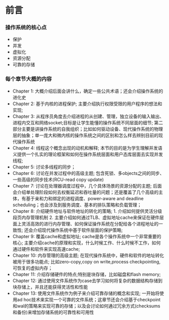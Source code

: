 # 前言

### 操作系统的核心点

* 保护
* 并发
* 虚拟化
* 资源分配
* 可靠的存储

### 每个章节大概的内容

* Chapter 1: 大概介绍后面会讲什么，确定一些公共术语；还会介绍操作系统的进化史
* Chapter 2: 基于内核的进程保护; 主要介绍执行权限受限的用户程序的想法和实现;
* Chapter 3: 从程序员角度去介绍进程的从创建、管理，独立设备的输入输出、进程内交互和网络socket;目标是让学生能懂的操作系统不同层面的细节; 第二部分主要是讲操作系统的自我组织；比如如何驱动设备、现代操作系统的物理层的抽象；单一庞大和微内核的操作系统之间的区别和怎么样去辨别目前的现代操作系统
* Chapter 4: 线程这个概念出现的动机和解释; 本节的目的是为学生理解并发语义提供一个扎实的理论框架和如何在操作系统层面和用户态库层面去实现并发线程;
* Chapter 5: 讨论多线程的同步；
* Chapter 6: 讨论在并发过程中的高级主题; 包含死锁、多objects之间的同步、一些高级的同步技术(RCU-read copy update)
* Chapter 7: 讨论在处理器调度过程中，几个具体场景的资源分配的主题; 后面会介绍单处理阶段如何去权衡延迟和吞吐量的问题；还是覆盖了几个高级的主体，有基于亲和力和绑定的进程调度、power-aware and deadline scheduling；也会涉及到服务调度、基本的排队策略和负载管理；
* Chapter 8: 介绍硬件地址与软件地址的转化的策略; 1. 介绍如何提供灵活分级段页内存管理机制 2. 主要介绍如何通过TLB、虚拟地址cache来保证在硬件层面上灵活高效的进行内存管理、如何保证操作系统在分配给各个进程地址的一致性; 还会介绍现代操作系统中基于软件层面的保护策略;
* Chapter 9: 覆盖cache和虚拟地址; cache是各个操作系统中一个非常重要的核心; 主要介绍cache的原理和实现，什么时候工作、什么时候不工作，如何通过硬件和软件来实现高速cache;
* Chapter 10: 内存管理的高级主题; 在现代操作系统中，硬件和软件的地址转化被用于很多功能点; 比如zero-copy,copy on write,process checkpointing, 可恢复的虚拟内存；
* Chapter 11: 介绍存储硬件的特点;特别是块存储，比如磁盘和flash memory;
* Chapter 12: 通过使用文件系统作为case去学习如何将复杂的数据结构存储到块存储上，并且还能获得灵活性和性能
* Chapter 13: 使用文件系统作为例子来介绍可靠存储的概念和实现; 一开始将使用ad hoc技术来实现一个可靠的文件系统；这章节还会介绍基于checkpoint和wal的策略来实现可靠的存储；以及会讨论如何通过冗余方式(checksums和备份)来增加存储系统的可靠性和可用性

